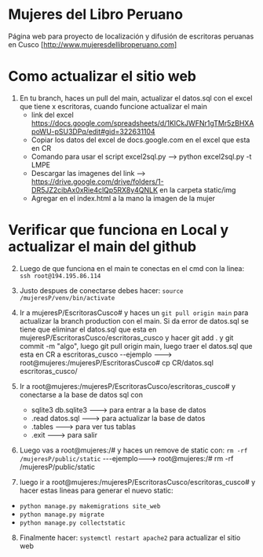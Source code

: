 # Mujeres del Libro Peruano
Página web para proyecto de localización y difusión de escritoras peruanas en Cusco
[http://www.mujeresdellibroperuano.com]
# Como actualizar el sitio web
1. En tu branch, haces un pull del main, actualizar el datos.sql con el excel que tiene x escritoras, cuando funcione actualizar el main
	- link del excel https://docs.google.com/spreadsheets/d/1KlCkJWFNr1gTMr5zBHXApoWU-pSU3DPq/edit#gid=322631104
	- Copiar los datos del excel de docs.google.com en el excel que esta en CR
	- Comando para usar el script excel2sql.py --> python excel2sql.py -t LMPE
	- Descargar las imagenes del link --> https://drive.google.com/drive/folders/1-DR5JZ2cibAx0xRie4clQp5RX8y4QNLK  en la carpeta static/img 
	- Agregar en el index.html a la mano la imagen de la mujer

# 	Verificar que funciona en Local y actualizar el main del github

2. Luego de que funciona en el main te conectas en el cmd con la linea: ```ssh root@194.195.86.114```

3. Justo despues de conectarse debes hacer: ```source /mujeresP/venv/bin/activate```

4. Ir a mujeresP/EscritorasCusco# y haces un ```git pull origin main``` para actualizar la branch production con el main. Si da error de datos.sql se tiene que eliminar el datos.sql que esta en mujeresP/EscritorasCusco/escritoras_cusco y hacer  git add . y git commit -m "algo", luego git pull origin main, luego traer el datos.sql que esta en CR a escritoras_cusco --ejemplo ---> root@mujeres:/mujeresP/EscritorasCusco# cp CR/datos.sql escritoras_cusco/

5. Ir a  root@mujeres:/mujeresP/EscritorasCusco/escritoras_cusco# y conectarse a la base de datos sql con 
	- sqlite3 db.sqlite3   ---> para entrar a la base de datos
	- .read datos.sql ---> para actualizar la base de datos
	- .tables   ---> para ver tus tablas
	- .exit	  ---> para salir

6. Luego vas a root@mujeres:/# y haces un remove de static con: ```rm -rf /mujeresP/public/static``` ---ejemplo---> root@mujeres:/# rm -rf /mujeresP/public/static

7. luego ir a root@mujeres:/mujeresP/EscritorasCusco/escritoras_cusco# y hacer estas lineas para generar el nuevo static:

- ```python manage.py makemigrations site_web```
- ```python manage.py migrate```
- ```python manage.py collectstatic```

8. Finalmente hacer: ```systemctl restart apache2``` para actualizar el sitio web



